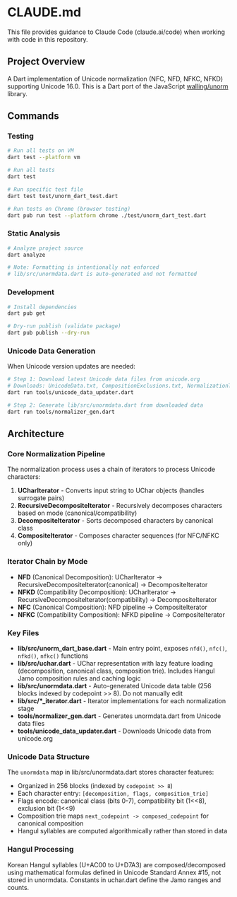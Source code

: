 # CLAUDE.md

This file provides guidance to Claude Code (claude.ai/code) when working with code in this repository.

## Project Overview

A Dart implementation of Unicode normalization (NFC, NFD, NFKC, NFKD) supporting Unicode 16.0. This is a Dart port of the JavaScript [walling/unorm](https://github.com/walling/unorm) library.

## Commands

### Testing
```bash
# Run all tests on VM
dart test --platform vm

# Run all tests
dart test

# Run specific test file
dart test test/unorm_dart_test.dart

# Run tests on Chrome (browser testing)
dart pub run test --platform chrome ./test/unorm_dart_test.dart
```

### Static Analysis
```bash
# Analyze project source
dart analyze

# Note: Formatting is intentionally not enforced
# lib/src/unormdata.dart is auto-generated and not formatted
```

### Development
```bash
# Install dependencies
dart pub get

# Dry-run publish (validate package)
dart pub publish --dry-run
```

### Unicode Data Generation

When Unicode version updates are needed:

```bash
# Step 1: Download latest Unicode data files from unicode.org
# Downloads: UnicodeData.txt, CompositionExclusions.txt, NormalizationTest.txt
dart run tools/unicode_data_updater.dart

# Step 2: Generate lib/src/unormdata.dart from downloaded data
dart run tools/normalizer_gen.dart
```

## Architecture

### Core Normalization Pipeline

The normalization process uses a chain of iterators to process Unicode characters:

1. **UCharIterator** - Converts input string to UChar objects (handles surrogate pairs)
2. **RecursiveDecompositeIterator** - Recursively decomposes characters based on mode (canonical/compatibility)
3. **DecompositeIterator** - Sorts decomposed characters by canonical class
4. **CompositeIterator** - Composes character sequences (for NFC/NFKC only)

### Iterator Chain by Mode

- **NFD** (Canonical Decomposition): UCharIterator → RecursiveDecompositeIterator(canonical) → DecompositeIterator
- **NFKD** (Compatibility Decomposition): UCharIterator → RecursiveDecompositeIterator(compatibility) → DecompositeIterator
- **NFC** (Canonical Composition): NFD pipeline → CompositeIterator
- **NFKC** (Compatibility Composition): NFKD pipeline → CompositeIterator

### Key Files

- **lib/src/unorm_dart_base.dart** - Main entry point, exposes `nfd()`, `nfc()`, `nfkd()`, `nfkc()` functions
- **lib/src/uchar.dart** - UChar representation with lazy feature loading (decomposition, canonical class, composition trie). Includes Hangul Jamo composition rules and caching logic
- **lib/src/unormdata.dart** - Auto-generated Unicode data table (256 blocks indexed by codepoint >> 8). Do not manually edit
- **lib/src/*_iterator.dart** - Iterator implementations for each normalization stage
- **tools/normalizer_gen.dart** - Generates unormdata.dart from Unicode data files
- **tools/unicode_data_updater.dart** - Downloads Unicode data from unicode.org

### Unicode Data Structure

The `unormdata` map in lib/src/unormdata.dart stores character features:
- Organized in 256 blocks (indexed by `codepoint >> 8`)
- Each character entry: `[decomposition, flags, composition_trie]`
- Flags encode: canonical class (bits 0-7), compatibility bit (1<<8), exclusion bit (1<<9)
- Composition trie maps `next_codepoint -> composed_codepoint` for canonical composition
- Hangul syllables are computed algorithmically rather than stored in data

### Hangul Processing

Korean Hangul syllables (U+AC00 to U+D7A3) are composed/decomposed using mathematical formulas defined in Unicode Standard Annex #15, not stored in unormdata. Constants in uchar.dart define the Jamo ranges and counts.

